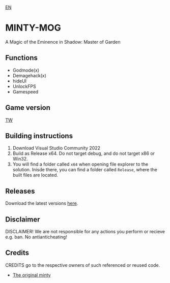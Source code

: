 ﻿[EN](README.md)
# MINTY-MOG
A Magic of the Eminence in Shadow: Master of Garden
## Functions
- Godmode(x)
- Demagehack(x)
- hideUI
- UnlockFPS
- Gamespeed

## Game version
[TW](https://shadow.softstargames.com.tw/download)
## Building instructions
1. Download Visual Studio Community 2022
2. Build as Release x64. Do not target debug, and do not target x86 or Win32.
3. You will find a folder called `x64` when opening file explorer to the solution. Inisde there, you can find a folder called `Release`, where the built files are located.

## Releases
Download the latest versions [here](https://github.com/Gktwo/minty-mog/releases).

## Disclaimer
DISCLAIMER! We are not responsible for any actions you perform or recieve e.g. ban. 
No antianticheating!
## Credits
CREDITS go to the respective owners of such referenced or reused code. 
- [The original minty](https://github.com/kindawindytoday)

